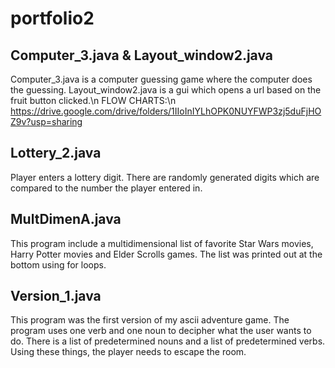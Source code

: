 # portfolio2

Computer_3.java & Layout_window2.java
-------------------------------------
Computer_3.java is a computer guessing game
where the computer does the guessing.
Layout_window2.java is a gui which opens
a url based on the fruit button clicked.\n
FLOW CHARTS:\n
https://drive.google.com/drive/folders/1IIoInIYLhOPK0NUYFWP3zj5duFjHOZ9v?usp=sharing

Lottery_2.java
--------------
Player enters a lottery digit. There are
randomly generated digits which are compared
to the number the player entered in.

MultDimenA.java
---------------
This program include a multidimensional list
of favorite Star Wars movies, Harry Potter
movies and Elder Scrolls games. The list was
printed out at the bottom using for loops.

Version_1.java
--------------
This program was the first version of my
ascii adventure game. The program uses
one verb and one noun to decipher what
the user wants to do. There is a list of
predetermined nouns and a list of
predetermined verbs. Using these things,
the player needs to escape the room.
